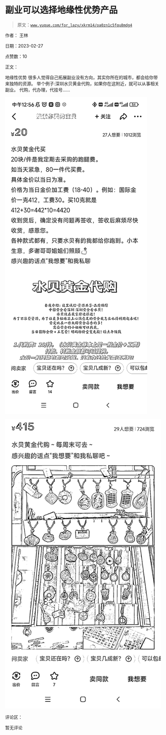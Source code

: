 # 副业可以选择地缘性优势产品

> 原文：[`www.yuque.com/for_lazy/xkrm14/oa0zn1c5fqu8mdg4`](https://www.yuque.com/for_lazy/xkrm14/oa0zn1c5fqu8mdg4)



作者： 王林 

日期：2023-02-27 

点赞数：10 

正文： 

地缘性优势 很多人觉得自己拓展副业没有方向，其实你所在的城市，都会给你带来独特的资源。 举个例子:深圳水贝黄金代购，如果你在这附近，就可以从事相关副业。 代购，代办理，代挂号…… 

![](img/2295777cc0ab05314d7936e4cd7ee831.png)  

![](img/a6389aae08f92f9e59b061428d542258.png)  

评论区： 

暂无评论 

